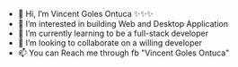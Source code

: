 - 👋 Hi, I’m Vincent Goles Ontuca ✨✨✨
- 👀 I’m interested in building Web and Desktop Application
- 🌱 I’m currently learning to be a full-stack developer
- 💞️ I’m looking to collaborate on a willing developer
- 📫 You can Reach me through fb "Vincent Goles Ontuca"


<!---
vinceeeentGolesOntuca/vinceeeentGolesOntuca is a ✨ special ✨ repository because its `README.md` (this file) appears on your GitHub profile.
You can click the Preview link to take a look at your changes.
--->
